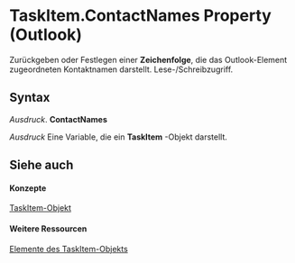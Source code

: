 
# TaskItem.ContactNames Property (Outlook)

Zurückgeben oder Festlegen einer  **Zeichenfolge**, die das Outlook-Element zugeordneten Kontaktnamen darstellt. Lese-/Schreibzugriff.


## Syntax

 _Ausdruck_. **ContactNames**

 _Ausdruck_ Eine Variable, die ein **TaskItem** -Objekt darstellt.


## Siehe auch


#### Konzepte


[TaskItem-Objekt](5df8cfa5-5460-a5a1-a130-ba5bca1a0091.md)
#### Weitere Ressourcen


[Elemente des TaskItem-Objekts](http://msdn.microsoft.com/library/97234a76-2fc5-bbe4-2e14-25ae18694fc9%28Office.15%29.aspx)